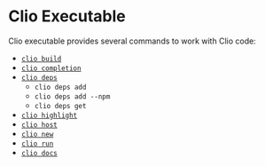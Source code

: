 # Clio Executable

Clio executable provides several commands to work with Clio code:

* [`clio build`](clio-build.md)
* [`clio completion`](clio-completion.md)
* [`clio deps`](clio-deps.md)
  * `clio deps add`
  * `clio deps add --npm`
  * `clio deps get`
* [`clio highlight`](clio-highlight.md)
* [`clio host`](clio-host.md)
* [`clio new`](clio-new.md)
* [`clio run`](clio-run.md) 
* [`clio docs`](https://docs.clio-lang.org/clio-executable/clio-executable/clio-docs)

